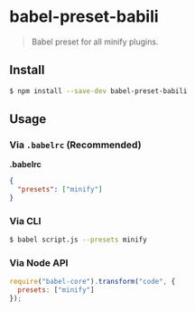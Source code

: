 # babel-preset-babili

> Babel preset for all minify plugins.

## Install

```sh
$ npm install --save-dev babel-preset-babili
```

## Usage

### Via `.babelrc` (Recommended)

**.babelrc**

```json
{
  "presets": ["minify"]
}
```

### Via CLI

```sh
$ babel script.js --presets minify
```

### Via Node API

```javascript
require("babel-core").transform("code", {
  presets: ["minify"]
});
```
